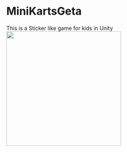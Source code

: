 # MiniKartsGeta

This is a Sticker like game for kids in Unity
<br>
<img src="https://github.com/juanktigre/MiniKartsGeta/blob/master/ServiceLocatorSystem.png" width="300">
